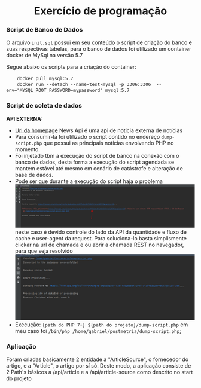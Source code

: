 <p align="center">
    <h1 align="center">Exercício de programação</h1>
</p>


### Script de Banco de Dados

O arquivo `init.sql` possui em seu conteúdo o script de criação do banco e suas respectivas tabelas, para o banco de dados foi utilizado um container docker de MySql na versão 5.7  

Segue abaixo os scripts para a criação do container:
```shell
    docker pull mysql:5.7
    docker run --detach --name=test-mysql -p 3306:3306  --env="MYSQL_ROOT_PASSWORD=mypassword" mysql:5.7
```

### Script de coleta de dados

**API EXTERNA:**
- [Url da homepage](https://newsapi.org/) News Api é uma api de noticia externa de notícias 
- Para consumir-la foi utilizado o script contido no endereço `dump-script.php` que possui as principais notícias envolvendo PHP no momento.
- Foi injetado tbm a execução do script de banco na conexão com o banco de dados, desta forma a execução do script agendada se mantem estável até mesmo em cenário de catástrofe e alteração de base de dados.
- Pode ser que durante a execução do script haja o problema ![Problema](img.png) neste caso é devido controle do lado da API da quantidade e fluxo de cache e user-agent da request. Para soluciona-lo basta simplismente clickar na url de chamada e ou abrir a chamada REST no navegador, para que seja resolvido![img_1.png](img_1.png)  
- Execução: `{path do PHP 7+} ${path do projeto}/dump-script.php` em meu caso foi `/bin/php /home/gabriel/postmetria/dump-script.php`;

### Aplicação
Foram criadas basicamente 2 entidade a "ArticleSource", o fornecedor do artigo, e a "Article", o artigo por sí só. Deste modo,
a aplicação consiste de 2 Path's básicos a /api/article e a /api/article-source como descrito no start do projeto